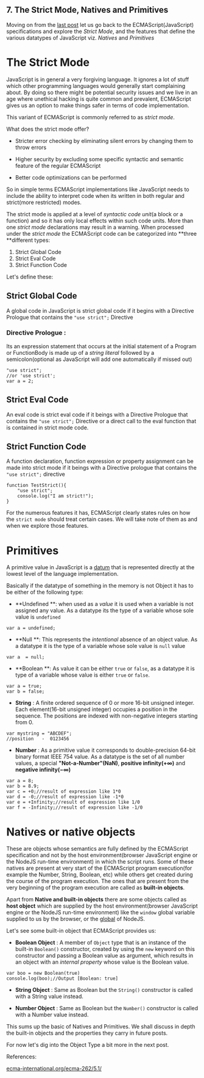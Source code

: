 ## 7. The Strict Mode, Natives and Primitives

Moving on from the  [last post](https://diganta.hashnode.dev/6-prototype-chain-objectcreate-and-more-ck5r5bqme06w4qks1xad55e27)  let us go back to the ECMAScript(JavaScript) specifications and explore the *Strict Mode*, and the features that define the various datatypes of JavaScript viz. *Natives* and *Primitives*

# The Strict Mode
JavaScript is in general a very forgiving language. It ignores a lot of stuff which other programming languages would generally start complaining about. By doing so there might be potential security issues and we live in an age where unethical hacking is quite common and prevalent, ECMAScript gives us an option to make things safer in terms of code implementation.

This variant of ECMAScript is commonly referred to as *strict mode*.

What does the strict mode offer?

- Stricter error checking by eliminating silent errors by changing them to throw errors

- Higher security by excluding some specific syntactic and semantic feature of the regular ECMAScript

- Better code optimizations can be performed

So in simple terms ECMAScript implementations like JavaScript needs to include the ability to interpret code when its written in both regular and strict(more restricted) modes. 

The strict mode is applied at a level of *syntactic code unit*(a block or a function) and so it has only local effects within such code units. More than one *strict mode* declarations may result in a warning. When processed under the *strict mode* the ECMAScript code can be categorized into **three **different types:

1. Strict Global Code
2. Strict Eval Code
3. Strict Function Code

Let's define these:

## Strict Global Code
A global code in JavaScript is strict global code if it begins with a Directive Prologue that contains the `"use strict";` Directive
### Directive Prologue : 
Its an expression statement that occurs at the initial statement of a Program or FunctionBody is made up of a *string literal* followed by a semicolon(optional as JavaScript will add one automatically if missed out)


```
"use strict";
//or 'use strict';
var a = 2;
``` 
## Strict Eval Code
An eval code is strict eval code if it beings with a Directive Prologue that contains the `"use strict";` Directive or a direct call to the eval function that is contained in strict mode code.

## Strict Function Code
A function declaration, function expression or property assignment can be made into strict mode if it beings with a Directive prologue that contains the `"use strict";` directive

```
function TestStrict(){
    "use strict";
    console.log("I am strict!");
}
```
For the numerous features it has, ECMAScript clearly states rules on how the `strict mode` should treat certain cases. We will take note of them as and when we explore those features. 


# Primitives
A primitive value in JavaScript is a  [datum](https://en.wiktionary.org/wiki/datum) that is represented directly at the lowest level of the language implementation.

Basically if the datatype of something in the memory is not Object it has to be either of the following type:
- **Undefined **: when used as a *value* it is used when a variable is not assigned any value. As a datatype its the type of a variable whose sole value is `undefined`
```
var a = undefined;
``` 

- **Null **: This represents the *intentional* absence of an object value. As a datatype it is the type of a variable whose sole value is `null` value

```
var a  = null;
``` 

- **Boolean **: As value it can be either `true` or `false`, as a datatype it is type of a variable whose value is either `true` or `false`. 
```
var a = true;
var b = false;
``` 
- **String** : A finite ordered sequence of 0 or more 16-bit unsigned integer.  Each element(16-bit unsigned integer) occupies a position in the sequence. The positions are indexed with non-negative integers starting from 0.

```
var mystring = "ABCDEF";
//position   -  0123456 
``` 

- **Number** : As a primitive value it corresponds to double-precision 64-bit binary format IEEE 754 value. As a datatype is the set of all number values, a special **"Not-a-Number"(NaN)**, **positive infinity(+∞)** and **negative infinity(−∞)**

```
var a = 8;
var b = 8.9;
var c = +0;//result of expression like 1*0
var d = -0;//result of expression like -1*0
var e = +Infinity;//result of expression like 1/0
var f = -Infinity;//result of expression like -1/0
``` 


# Natives or native objects
These are objects whose semantics are fully defined by the ECMAScript specification and not by the host environment(browser JavaScript engine or the NodeJS run-time environment) in which the script runs.
Some of these natives are present at very start of the ECMAScript program execution(for example the Number, String, Boolean, etc) while others get created during the course of the program execution.
The ones that are present from the very beginning of the program execution are called as **built-in objects**. 

Apart from **Native and built-in objects** there are some objects called as **host object**  which are supplied by the host environment(browser JavaScript engine or the NodeJS run-time environment) like the `window` global variable supplied to us by the browser, or the  [global](https://nodejs.org/api/globals.html#globals_global) of NodeJS.

Let's see some built-in object that ECMAScript provides us:

- **Boolean Object** : A member of `Object` type that is an instance of the built-in `Boolean()` constructor,  created by using the `new` keyword on this constructor and passing a Boolean value as argument, which results in an object with an *internal property* whose value is the Boolean value.

```
var boo = new Boolean(true)
console.log(boo);//Output [Boolean: true]
``` 
- **String Object** : Same as Boolean but the `String()` constructor is called with a String value instead.

- **Number Object** : Same as Boolean but the `Number()` constructor is called with a Number value instead.

This sums up the basic of Natives and Primitives. We shall discuss in depth the built-in objects and the properties they carry in future posts.

For now let's dig into the Object Type a bit more in the next post.

References:

 [ecma-international.org/ecma-262/5.1/](ecma-international.org/ecma-262/5.1/)
 